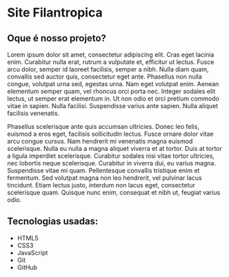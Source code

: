 # Site Filantropica

##  Oque é nosso projeto?
Lorem ipsum dolor sit amet, consectetur adipiscing elit. Cras eget lacinia enim. Curabitur nulla erat, rutrum a vulputate et, efficitur ut lectus. Fusce arcu dolor, semper id laoreet facilisis, semper a nibh. Nulla diam quam, convallis sed auctor quis, consectetur eget ante. Phasellus non nulla congue, volutpat urna sed, egestas urna. Nam eget volutpat enim. Aenean elementum semper quam, vel rhoncus orci porta nec. Integer sodales elit lectus, ut semper erat elementum in. Ut non odio et orci pretium commodo vitae in sapien. Nulla facilisi. Suspendisse varius ante sapien. Nulla aliquet facilisis venenatis.

Phasellus scelerisque ante quis accumsan ultricies. Donec leo felis, euismod a eros eget, facilisis sollicitudin lectus. Fusce ornare dolor vitae arcu congue cursus. Nam hendrerit mi venenatis magna euismod scelerisque. Nulla eu nulla a magna aliquet viverra et at tortor. Duis at tortor a ligula imperdiet scelerisque. Curabitur sodales nisi vitae tortor ultricies, nec lobortis neque scelerisque. Curabitur in viverra dui, eu varius magna. Suspendisse vitae mi quam. Pellentesque convallis tristique enim et fermentum. Sed volutpat magna non leo hendrerit, vel pulvinar lacus tincidunt. Etiam lectus justo, interdum non lacus eget, consectetur scelerisque quam. Quisque nunc enim, consequat et nibh ut, feugiat varius odio.

## Tecnologias usadas:
* HTML5
* CSS3
* JavaScript
* Git
* GitHub
  
